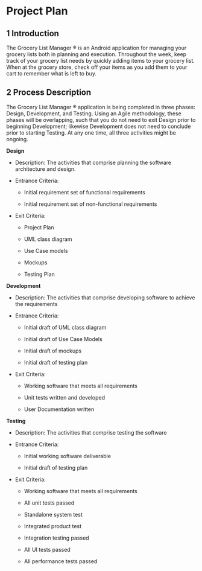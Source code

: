 # **Project Plan**


## **1 Introduction**

The Grocery List Manager ® is an Android application for managing your grocery lists both in planning and execution. Throughout the week, keep track of your grocery list needs by quickly adding items to your grocery list. When at the grocery store, check off your items as you add them to your cart to remember what is left to buy.

## **2 Process Description**

The Grocery List Manager ® application is being completed in three phases: Design, Development, and Testing. Using an Agile methodology, these phases will be overlapping, such that you do not need to exit Design prior to beginning Development; likewise Development does not need to conclude prior to starting Testing. At any one time, all three activities might be ongoing.

**Design**

* Description: The activities that comprise planning the software architecture and design.

* Entrance Criteria:

    * Initial requirement set of functional requirements

    * Initial requirement set of non-functional requirements

* Exit Criteria:

    * Project Plan

    * UML class diagram

    * Use Case models

    * Mockups

    * Testing Plan

**Development**

* Description: The activities that comprise developing software to achieve the requirements

* Entrance Criteria:

    * Initial draft of UML class diagram

    * Initial draft of Use Case Models

    * Initial draft of mockups

    * Initial draft of testing plan

* Exit Criteria:

    * Working software that meets all requirements

    * Unit tests written and developed

    * User Documentation written

**Testing**

* Description: The activities that comprise testing the software

* Entrance Criteria:

    * Initial working software deliverable

    * Initial draft of testing plan

* Exit Criteria:

    * Working software that meets all requirements

    * All unit tests passed

    * Standalone system test

    * Integrated product test

    * Integration testing passed

    * All UI tests passed

    * All performance tests passed



